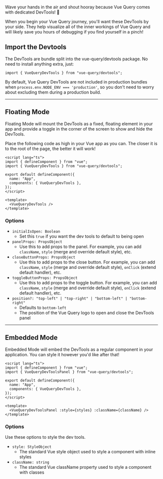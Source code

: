 Wave your hands in the air and shout hooray because Vue Query comes with dedicated DevTools! 🥳

When you begin your Vue Query journey, you'll want these DevTools by your side. They help visualize all of the inner workings of Vue Query and will likely save you hours of debugging if you find yourself in a pinch!

## Import the Devtools

The DevTools are bundle split into the vue-query/devtools package. No need to install anything extra, just:

```
import { VueQueryDevTools } from "vue-query/devtools";
```

By default, Vue Query DevTools are not included in production bundles when `process.env.NODE_ENV === 'production'`, so you don't need to worry about excluding them during a production build.

---

## Floating Mode

Floating Mode will mount the DevTools as a fixed, floating element in your app and provide a toggle in the corner of the screen to show and hide the DevTools.

Place the following code as high in your Vue app as you can. The closer it is to the root of the page, the better it will work!

```
<script lang="ts">
import { defineComponent } from "vue";
import { VueQueryDevTools } from "vue-query/devtools";

export default defineComponent({
  name: "App",
  components: { VueQueryDevTools },
});
</script>

<template>
  <VueQueryDevTools />
</template>
```

### Options

- `initialIsOpen: Boolean`
  - Set this `true` if you want the dev tools to default to being open
- `panelProps: PropsObject`
  - Use this to add props to the panel. For example, you can add `className`, `style` (merge and override default style), etc.
- `closeButtonProps: PropsObject`
  - Use this to add props to the close button. For example, you can add `className`, `style` (merge and override default style), `onClick` (extend default handler), etc.
- `toggleButtonProps: PropsObject`
  - Use this to add props to the toggle button. For example, you can add `className`, `style` (merge and override default style), `onClick` (extend default handler), etc.
- `position?: "top-left" | "top-right" | "bottom-left" | "bottom-right"`
  - Defaults to `bottom-left`
  - The position of the Vue Query logo to open and close the DevTools panel

---

## Embedded Mode

Embedded Mode will embed the DevTools as a regular component in your application. You can style it however you'd like after that!

```
<script lang="ts">
import { defineComponent } from "vue";
import { VueQueryDevToolsPanel } from "vue-query/devtools";

export default defineComponent({
  name: "App",
  components: { VueQueryDevTools },
});
</script>

<template>
  <VueQueryDevToolsPanel :style={styles} :className={className} />
</template>
```

### Options

Use these options to style the dev tools.

- `style: StyleObject`
  - The standard Vue style object used to style a component with inline styles
- `className: string`
  - The standard Vue className property used to style a component with classes
